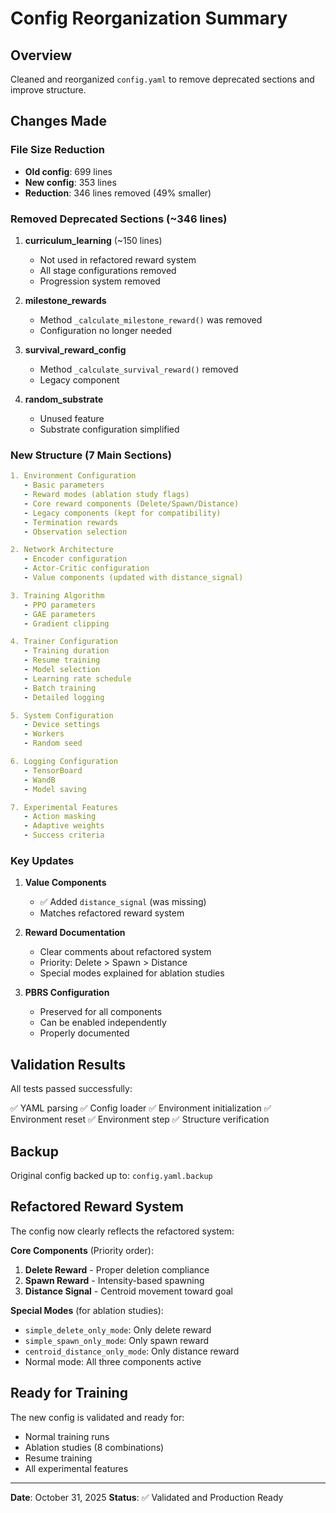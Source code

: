 # Config Reorganization Summary

## Overview
Cleaned and reorganized `config.yaml` to remove deprecated sections and improve structure.

## Changes Made

### File Size Reduction
- **Old config**: 699 lines
- **New config**: 353 lines  
- **Reduction**: 346 lines removed (49% smaller)

### Removed Deprecated Sections (~346 lines)

1. **curriculum_learning** (~150 lines)
   - Not used in refactored reward system
   - All stage configurations removed
   - Progression system removed

2. **milestone_rewards** 
   - Method `_calculate_milestone_reward()` was removed
   - Configuration no longer needed

3. **survival_reward_config**
   - Method `_calculate_survival_reward()` removed
   - Legacy component

4. **random_substrate**
   - Unused feature
   - Substrate configuration simplified

### New Structure (7 Main Sections)

```yaml
1. Environment Configuration
   - Basic parameters
   - Reward modes (ablation study flags)
   - Core reward components (Delete/Spawn/Distance)
   - Legacy components (kept for compatibility)
   - Termination rewards
   - Observation selection

2. Network Architecture
   - Encoder configuration
   - Actor-Critic configuration
   - Value components (updated with distance_signal)

3. Training Algorithm
   - PPO parameters
   - GAE parameters
   - Gradient clipping

4. Trainer Configuration
   - Training duration
   - Resume training
   - Model selection
   - Learning rate schedule
   - Batch training
   - Detailed logging

5. System Configuration
   - Device settings
   - Workers
   - Random seed

6. Logging Configuration
   - TensorBoard
   - WandB
   - Model saving

7. Experimental Features
   - Action masking
   - Adaptive weights
   - Success criteria
```

### Key Updates

1. **Value Components**
   - ✅ Added `distance_signal` (was missing)
   - Matches refactored reward system

2. **Reward Documentation**
   - Clear comments about refactored system
   - Priority: Delete > Spawn > Distance
   - Special modes explained for ablation studies

3. **PBRS Configuration**
   - Preserved for all components
   - Can be enabled independently
   - Properly documented

## Validation Results

All tests passed successfully:

✅ YAML parsing
✅ Config loader
✅ Environment initialization
✅ Environment reset
✅ Environment step
✅ Structure verification

## Backup

Original config backed up to: `config.yaml.backup`

## Refactored Reward System

The config now clearly reflects the refactored system:

**Core Components** (Priority order):
1. **Delete Reward** - Proper deletion compliance
2. **Spawn Reward** - Intensity-based spawning
3. **Distance Signal** - Centroid movement toward goal

**Special Modes** (for ablation studies):
- `simple_delete_only_mode`: Only delete reward
- `simple_spawn_only_mode`: Only spawn reward  
- `centroid_distance_only_mode`: Only distance reward
- Normal mode: All three components active

## Ready for Training

The new config is validated and ready for:
- Normal training runs
- Ablation studies (8 combinations)
- Resume training
- All experimental features

---
**Date**: October 31, 2025
**Status**: ✅ Validated and Production Ready
